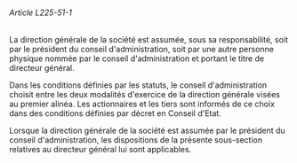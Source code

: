 ###### Article L225-51-1

La direction générale de la société est assumée, sous sa responsabilité, soit par le président du conseil d'administration, soit par une autre personne physique nommée par le conseil d'administration et portant le titre de directeur général.

Dans les conditions définies par les statuts, le conseil d'administration choisit entre les deux modalités d'exercice de la direction générale visées au premier alinéa. Les actionnaires et les tiers sont informés de ce choix dans des conditions définies par décret en Conseil d'Etat.

Lorsque la direction générale de la société est assumée par le président du conseil d'administration, les dispositions de la présente sous-section relatives au directeur général lui sont applicables.

